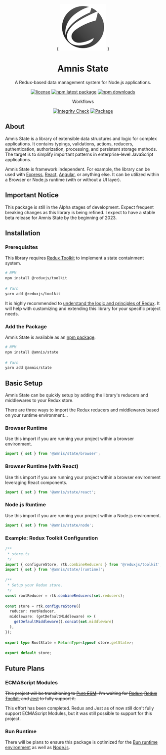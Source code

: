 <div align="center">

{
<img width="150" hight="150" src="static/amnis-logo-256.png" alt="Amnis logo" />
}

</div>

<h1 align="center">Amnis State</h1>

<p align="center">
  A Redux-based data management system for Node.js applications.
</p>

<div align="center">

[![license](https://img.shields.io/badge/license-MIT-blue.svg)](https://github.com/amnis-dev/amnis-state/blob/main/LICENSE)
[![npm latest package](https://img.shields.io/npm/v/@amnis/state/latest.svg)](https://www.npmjs.com/package/@amnis/state)
[![npm downloads](https://img.shields.io/npm/dm/@amnis/state.svg)](https://www.npmjs.com/package/@amnis/state)

Workflows

[![Integrity Check](https://github.com/amnis-dev/amnis-state/actions/workflows/integrity-check.yml/badge.svg)](https://github.com/amnis-dev/amnis-state/actions/workflows/integrity-check.yml)
[![Package](https://github.com/amnis-dev/amnis-state/actions/workflows/package.yml/badge.svg)](https://github.com/amnis-dev/amnis-state/actions/workflows/package.yml)

</div>

## About

Amnis State is a library of extensible data structures and logic for complex applications. It contains typings, validations, actions, reducers, authentication, authorization, processing, and persistent storage methods. The target is to simplify important patterns in enterprise-level JavaScript applications.

Amnis State is framework independent. For example, the library can be used with [Express](https://github.com/expressjs/express), [React](https://github.com/facebook/react/), [Angular](https://github.com/angular/angular), or anything else. It can be utilized within a Browser or Node.js runtime (with or without a UI layer).

## Important Notice

This package is still in the Alpha stages of development. Expect frequent breaking changes as this library is being refined. I expect to have a stable beta release for Amnis State by the beginning of 2023.
## Installation

### Prerequisites

This library requires [Redux Toolkit](https://github.com/reduxjs/redux-toolkit) to implement a state containment system.

```sh
# NPM
npm install @reduxjs/toolkit

# Yarn
yarn add @reduxjs/toolkit
```

It is highly recommended to [understand the logic and principles of Redux](https://redux.js.org/introduction/getting-started). It will help with customizing and extending this library for your specific project needs.

### Add the Package

Amnis State is available as an [npm package](https://www.npmjs.com/package/@amnis/state).

```sh
# NPM
npm install @amnis/state

# Yarn
yarn add @amnis/state
```

## Basic Setup

Amnis State can be quickly setup by adding the library's reducers and middlewares to your Redux store.

There are three ways to import the Redux reducers and middlewares based on your runtime environment...

### Browser Runtime

Use this import if you are running your project within a browser environment.

```typescript
import { set } from '@amnis/state/browser';
```

### Browser Runtime (with React)

Use this import if you are running your project within a browser environment leveraging React components.

```typescript
import { set } from '@amnis/state/react';
```

### Node.js Runtime

Use this import if you are running your project within a Node.js environment.

```typescript
import { set } from '@amnis/state/node';
```

### Example: Redux Toolkit Configuration

```typescript
/**
 * store.ts
 */
import { configureStore, rtk.combineReducers } from '@reduxjs/toolkit';
import { set } from '@amnis/state/[runtime]';

/**
 * Setup your Redux store.
 */
const rootReducer = rtk.combineReducers(set.reducers);

const store = rtk.configureStore({
  reducer: rootReducer,
  middleware: (getDefaultMiddleware) => (
    getDefaultMiddleware().concat(set.middleware)
  ),
});

export type RootState = ReturnType<typeof store.getState>;

export default store;
```

## Future Plans

### ECMAScript Modules

~~This project will be transitioning to [Pure ESM](https://gist.github.com/sindresorhus/a39789f98801d908bbc7ff3ecc99d99c). I'm waiting for [Redux](https://redux.js.org/), [Redux Toolkit](https://redux-toolkit.js.org/), and [Jest](https://jestjs.io/) to fully support it.~~

This effort has been completed. Redux and Jest as of now still don't fully support ECMAScript Modules, but it was still possible to support for this project.

### Bun Runtime

There will be plans to ensure this package is optimized for the [Bun runtime environment](https://bun.sh/) as well as [Node.js](https://nodejs.org/).